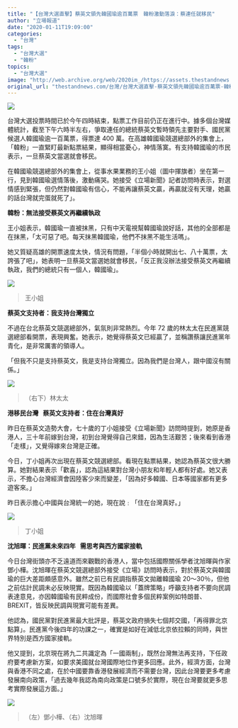 ```yaml
---
title: "【台灣大選直擊】蔡英文領先韓國瑜逾百萬票　韓粉激動落淚：蔡連任就移民"
author: "立場報道"
date: "2020-01-11T19:09:00"
categories:
  - "台灣"
tags:
  - "台灣大選"
  - "韓粉"
topics:
  - "台灣大選"
image: "http://web.archive.org/web/2020im_/https://assets.thestandnews.com/media/photos/20200111-1620copy_yrl2N_K3yQYew.png"
original_url: "thestandnews.com/台灣/台灣大選直擊-蔡英文領先韓國瑜逾百萬票-韓粉激動落淚-蔡連任就移民"
---
```

![](http://web.archive.org/web/2020im_/https://assets.thestandnews.com/media/photos/20200111-1620copy_yrl2N_K3yQYew.png)

台灣大選投票時間已於今午四時結束，點票工作目前仍正在進行中。據多個台灣媒體統計，截至下午六時半左右，爭取連任的總統蔡英文暫時領先主要對手、國民黨候選人韓國瑜逾一百萬票，得票達 400 萬。在高雄韓國瑜競選總部外的集會上，「韓粉」一直緊盯最新點票結果，顯得相當憂心，神情落寞。有支持韓國瑜的市民表示，一旦蔡英文當選就會移民。

在韓國瑜競選總部外的集會上，從事水果業務的王小姐（圖中揮旗者）坐在第一行，見到韓國瑜選情落後，激動痛哭。她接受《立場新聞》記者訪問時表示，對選情感到緊張，但仍然對韓國瑜有信心，不能再讓蔡英文贏，再贏就沒有天理，她贏的話台灣就完蛋就死了」。

**韓粉：無法接受蔡英文再繼續執政**

王小姐表示，韓國瑜一直被抹黑，只有中天電視幫韓國瑜說好話，其他的全部都是在抹黑，「太可惡了吧。每天抹黑韓國瑜，他們不抹黑不能生活嗎」。

她又質疑高雄的開票速度太快，情況有問題，「半個小時就開出七、八十萬票，太誇張了吧」，她表明一旦蔡英文當選她就會移民，「反正我沒辦法接受蔡英文再繼續執政，我們的總統只有一個人，韓國瑜」。

![](http://web.archive.org/web/2020im_/https://assets.thestandnews.com/media/photos/81755056_2771591836259752_7525346726287245312_o_N7uuE_P3WVCBD.jpg)
> 王小姐

**蔡英文支持者：我支持台灣獨立**

不過在台北蔡英文競選總部外，氣氛則非常熱烈。今年 72 歲的林太太在民進黨競選總部看開票，表現興奮。她表示，她覺得蔡英文已經贏了，並稱讚蔡讓民進黨年青化，是非常厲害的領導人。

「但我不只是支持蔡英文，我是支持台灣獨立。因為我們是台灣人，跟中國沒有關係。」

![](http://web.archive.org/web/2020im_/https://assets.thestandnews.com/media/photos/82005923_2771371259615143_5197125975388717056_o_9EiQB_nT3ZvUu.jpg)
> （右下）林太太

**港移民台灣   蔡英文支持者：住在台灣真好**

昨日在蔡英文造勢大會，七十歲的丁小姐接受《立場新聞》訪問時提到，她原是香港人，三十年前嫁到台灣，初到台灣覺得自己來錯，因為生活艱苦；後來看到香港「走樣」，又覺得嫁來台灣是正確。

今日，丁小姐再次出現在蔡英文競選總部。看現在點票結果，她認為蔡英文很大勝算。她對結果表示「歡喜」，認為這結果對台灣小朋友和年輕人都有好處。她又表示，不擔心台灣經濟會因陸客少來而變差，「因為好多韓國、日本等國家都有更多遊客來。」

昨日表示擔心中國與台灣統一的她，現在說﹕「住在台灣真好。」

![](http://web.archive.org/web/2020im_/https://assets.thestandnews.com/media/photos/82904353_2771568179595451_67586030571618304_n_bj1ke_u4KSXjU.jpg)
> 丁小姐

**沈旭暉：民進黨未來四年   需思考與西方國家接軌**

今日台灣街頭亦不乏遠道而來觀戰的香港人，當中包括國際關係學者沈旭暉與作家鄧小樺。沈旭暉在蔡英文競選總部外接受《立場》訪問時表示，對於蔡英文與韓國瑜的巨大差距頗感意外。雖然之前已有民調指蔡英文拋離韓國瑜 20～30％，但他之前估計民調未必反映現實。既因為韓國瑜以「蓋牌策略」呼籲支持者不要向民調表達意見，亦因韓國瑜有民粹成份，而國際社會多個民粹案例如特朗普、BREXIT，皆反映民調與現實可能有差異。

他認為，國民黨對民進黨最大批評是，蔡英文政府損失七個邦交國，「再得罪北京點算」。民進黨今後四年的功課之一，確實是如好在減低北京依拉賴的同時，與世界特別是西方國家接軌。

他又提到，北京現在將九二共識定為「一國兩制」，既然台灣無法再支持，下任政府要考慮新方案，如要求美國就台灣國際地位作更多回應。此外，經濟方面，台灣與香港不同之處，在於中國要靠香港發展經濟而不需要台灣，因此台灣要更多考慮發展南向政策，「過去幾年我認為南向政策是口號多於實際，現在台灣要就更多思考實際發展這方面。」

![](http://web.archive.org/web/2020im_/https://assets.thestandnews.com/media/photos/82056649_2771634129588856_8592735907109404672_n_UE74v_fajpu4c.jpg)
> （左）鄧小樺、（右）沈旭暉